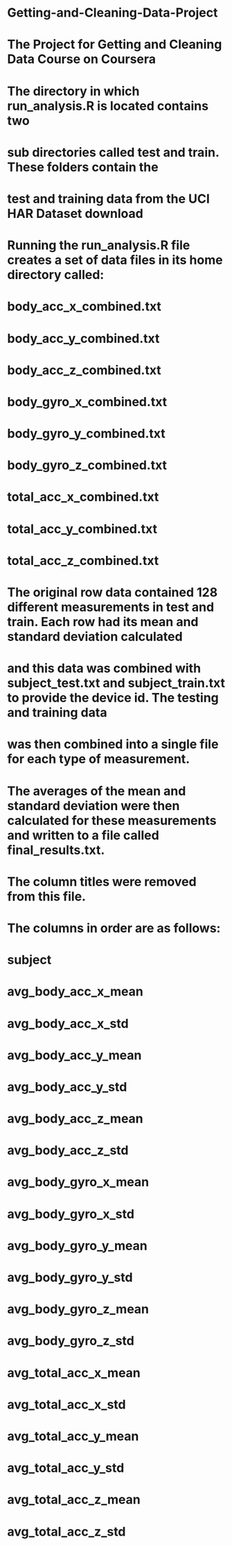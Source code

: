 # Getting-and-Cleaning-Data-Project
# The Project for Getting and Cleaning Data Course on Coursera

# The directory in which run_analysis.R is located contains two
# sub directories called test and train.  These folders contain the
# test and training data from the UCI HAR Dataset download

# Running the run_analysis.R file creates a set of data files in its home directory called:

# body_acc_x_combined.txt
# body_acc_y_combined.txt
# body_acc_z_combined.txt
# body_gyro_x_combined.txt
# body_gyro_y_combined.txt
# body_gyro_z_combined.txt
# total_acc_x_combined.txt
# total_acc_y_combined.txt
# total_acc_z_combined.txt

# The original row data contained 128 different measurements in test and train.  Each row had its mean and standard deviation calculated
# and this data was combined with subject_test.txt and subject_train.txt to provide the device id.  The testing and training data 
# was then combined into a single file for each type of measurement.

# The averages of the mean and standard deviation were then calculated for these measurements and written to a file called final_results.txt.

# The column titles were removed from this file.
# The columns in order are as follows:
# subject
# avg_body_acc_x_mean
# avg_body_acc_x_std
# avg_body_acc_y_mean
# avg_body_acc_y_std
# avg_body_acc_z_mean
# avg_body_acc_z_std
# avg_body_gyro_x_mean
# avg_body_gyro_x_std
# avg_body_gyro_y_mean
# avg_body_gyro_y_std
# avg_body_gyro_z_mean
# avg_body_gyro_z_std
# avg_total_acc_x_mean
# avg_total_acc_x_std
# avg_total_acc_y_mean
# avg_total_acc_y_std
# avg_total_acc_z_mean
# avg_total_acc_z_std






